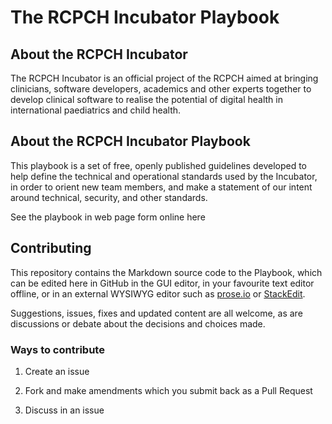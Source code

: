 # The RCPCH Incubator Playbook

## About the RCPCH Incubator

The RCPCH Incubator is an official project of the RCPCH aimed at bringing clinicians, software developers, academics and other experts together to develop clinical software to realise the potential of digital health in international paediatrics and child health.

## About the RCPCH Incubator Playbook

This playbook is a set of free, openly published guidelines developed to help define the technical and operational standards used by the Incubator, in order to orient new team members, and make a statement of our intent around technical, security, and other standards.

See the playbook in web page form online here




## Contributing

This repository contains the Markdown source code to the Playbook, which can be edited here in GitHub in the GUI editor, in your favourite text editor offline, or in an external WYSIWYG editor such as [prose.io](prose.io) or [StackEdit](stackedit.com).

Suggestions, issues, fixes and updated content are all welcome, as are discussions or debate about the decisions and choices made.

### Ways to contribute

1. Create an issue

2. Fork and make amendments which you submit back as a Pull Request

3. Discuss in an issue


